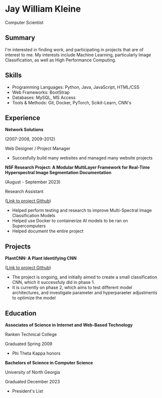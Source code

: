 # Jay William Kleine
Computer Scientist

## Summary
I'm interested in finding work, and participating in projects that are of interest to me. My interests include Machine Learning, particularly Image Classification, as well as High Performance Computing.

## Skills
- Programming Languages: Python, Java, JavaScript, HTML/CSS 
- Web Frameworks: BootStrap
- Databases: MySQL, MS Access
- Tools & Methods: Git, Docker, PyTorch, Scikit-Learn, CNN's

## Experience
**Network Solutions**

(2007-2008, 2009-2012) 
  
Web Designer / Project Manager
- Succesfully build many websites and managed many website projects

**NSF Research Project: A Modular MultiLayer Framework for Real-Time Hyperspectral Image Segmentation Documentation** 

(August - September 2023)

Research Assistant

([Link to project Github](https://jkleine.github.io/JupyterBookUpdate/intro.html))  

- Helped perform testing and research to improve Multi-Spectral Image Classification Models
- Helped use Docker to containerize AI models to be ran on Supercomputers
- Helped document the entire project

## Projects
**PlantCNN: A Plant Identifying CNN**

([Link to project Github](https://github.com/JKleine/PlantCNN18))  
- The project is ongoing, and initially aimed to create a small classification CNN, which it successfuly did in phase 1. 
- It is currently on phase 2, which aims to test different model architectures, and investigate parameter and hyperparaeter adjustments to optimize the model

## Education
**Associates of Science in Internet and Web-Based Technology**

Ranken Technical College

Graduated Spring 2009
- Phi Theta Kappa honors

**Bachelors of Science in Computer Science**

University of North Georgia

Graduated December 2023
- President's List
